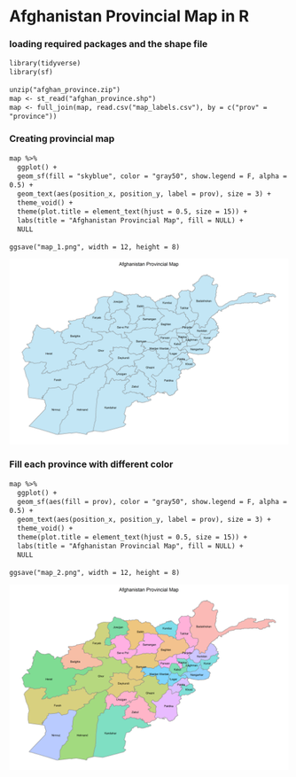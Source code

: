 # Afghanistan Provincial Map in R


### loading required packages and the shape file
```
library(tidyverse)
library(sf)

unzip("afghan_province.zip")
map <- st_read("afghan_province.shp")
map <- full_join(map, read.csv("map_labels.csv"), by = c("prov" = "province"))
```

### Creating provincial map
```
map %>% 
  ggplot() +
  geom_sf(fill = "skyblue", color = "gray50", show.legend = F, alpha = 0.5) +
  geom_text(aes(position_x, position_y, label = prov), size = 3) +
  theme_void() +
  theme(plot.title = element_text(hjust = 0.5, size = 15)) +
  labs(title = "Afghanistan Provincial Map", fill = NULL) +
  NULL
  
ggsave("map_1.png", width = 12, height = 8)
```
![](map_1.png)

### Fill each province with different color
```
map %>% 
  ggplot() +
  geom_sf(aes(fill = prov), color = "gray50", show.legend = F, alpha = 0.5) +
  geom_text(aes(position_x, position_y, label = prov), size = 3) +
  theme_void() +
  theme(plot.title = element_text(hjust = 0.5, size = 15)) +
  labs(title = "Afghanistan Provincial Map", fill = NULL) +
  NULL

ggsave("map_2.png", width = 12, height = 8)
```

![](map_2.png)
